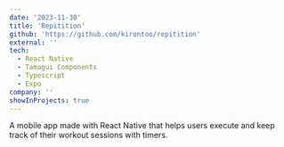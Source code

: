 ```yaml
---
date: '2023-11-30'
title: 'Repitition'
github: 'https://github.com/kirontoo/repitition'
external: ''
tech:
  - React Native
  - Tamagui Components
  - Typescript
  - Expo
company: ''
showInProjects: true
---
```


A mobile app made with React Native that helps users execute and keep track
of their workout sessions with timers.
